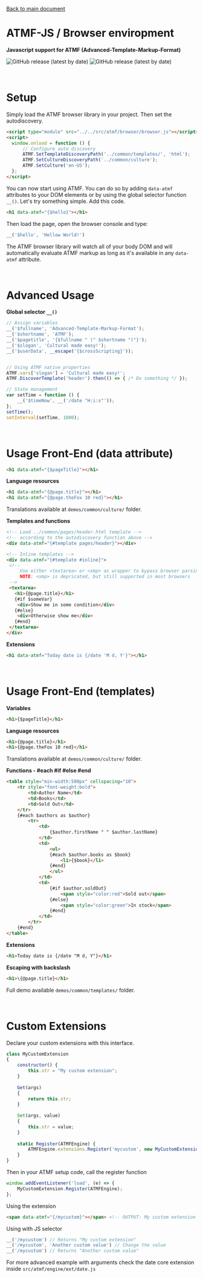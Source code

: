 [Back to main document](https://github.com/skito/ATMF-JS)
# ATMF-JS / Browser enviropment

__Javascript support for ATMF (Advanced-Template-Markup-Format)__

![GitHub release (latest by date)](https://img.shields.io/badge/production-ready-green)
![GitHub release (latest by date)](https://img.shields.io/badge/coverage-100%25-green)

&nbsp;
 
# Setup
Simply load the ATMF browser library in your project. Then set the autodiscovery.
```html
<script type="module" src="../../src/atmf/browser/browser.js"></script>
<script>
  window.onload = function () {
      // Configure auto discovery
      ATMF.SetTemplateDiscoveryPath('../common/templates/', 'html');
      ATMF.SetCultureDiscoveryPath('../common/culture');
      ATMF.SetCulture('en-US');
  };
</script>
```
You can now start using ATMF. You can do so by adding ``data-atmf`` attributes to your DOM elements or by using the global selector function ``__()``. Let's try something simple. Add this code.

```html
<h1 data-atmf="{$hello}"></h1>
```

Then load the page, open the browser console and type:
```javascript
__('$hello', 'Hellow World!')
```

The ATMF browser library will watch all of your body DOM and will automatically evaluate ATMF markup as long as it's available in any ``data-atmf`` attribute.

&nbsp;

# Advanced Usage
__Global selector ``__()``__

```javascript
// Assign variables
__('$fullname', 'Advanced-Template-Markup-Format');
__('$shortname', 'ATMF');
__('$pagetitle', '{$fullname " (" $shortname ")"}');
__('$slogan', 'Cultural made easy!');
__('$userData', __escape('{$crossScripting}'));


// Using ATMF native properties
ATMF.vars['slogan'] = 'Cultural made easy!';
ATMF.DiscoverTemplate('header').then(() => { /* Do something */ });

// State management
var setTime = function () {
    __('$timeNow', __('/date "H:i:s"'));
};
setTime();
setInterval(setTime, 1000);
```

&nbsp;

# Usage Front-End (data attribute)
```html
<h1 data-atmf="{$pageTitle}"></h1>
```

__Language resources__
```html
<h1 data-atmf="{@page.title}"></h1>
<h1 data-atmf="{@page.theFox 10 red}"></h1>
```
Translations available at ``demos/common/culture/`` folder.

__Templates and functions__
```html
<!-- Load ../common/pages/header.html template -->
<!-- according to the autodiscovery function above -->
<div data-atmf="{#template pages/header}"></div> 

<!-- Inline templates -->
<div data-atmf="{#template #inline}">
 <!-- 
     Use either <textarea> or <xmp> as wrapper to bypass browser parsing
     NOTE: <xmp> is depricated, but still supported in most browsers
 -->
 <textarea>
   <h1>{@page.title}</h1>
   {#if $someVar}
    <div>Show me in some condition</div>
   {#else}
    <div>Otherwise show me</div>
   {#end}
 </textarea>
</div>
```

__Extensions__
```html
<h1 data-atmf="Today date is {/date 'M d, Y'}"></h1>
```

&nbsp;

# Usage Front-End (templates)
__Variables__
```html
<h1>{$pageTitle}</h1>
```

__Language resources__
```html            
<h1>{@page.title}</h1>
<h1>{@page.theFox 10 red}</h1>
```
Translations available at ``demos/common/culture/`` folder.

__Functions - #each #if #else #end__
```html
<table style="min-width:500px" cellspacing="10">
    <tr style="font-weight:bold">
        <td>Author Name</td>
        <td>Books</td>
        <td>Sold Out</td>
    </tr>
    {#each $authors as $author}
        <tr>
            <td>
                {$author.firstName " " $author.lastName}
            </td>
            <td>
                <ul>
                {#each $author.books as $book}
                    <li>{$book}</li>
                {#end}
                </ul>
            </td>
            <td>
                {#if $author.soldOut}
                    <span style="color:red">Sold out</span>
                {#else}
                    <span style="color:green">In stock</span>
                {#end}
            </td>
        </tr>
    {#end}
</table>
```

__Extensions__
```html
<h1>Today date is {/date "M d, Y"}</h1>
```

__Escaping with backslash__
```html
<h1>\{@page.title}</h1>
```

Full demo available ``demos/common/templates/`` folder.

&nbsp;

# Custom Extensions
Declare your custom extensions with this interface.
```javascript
class MyCustomExtension
{    
    constructor() {
        this.str = "My custom extension";
    }
    
    Get(args) 
    {
        return this.str;
    }
    
    Set(args, value) 
    {
        this.str = value;
    }
    
    static Register(ATMFEngine) {
        ATMFEngine.extensions.Register('mycustom', new MyCustomExtension());
    }
}
```

Then in your ATMF setup code, call the register function
```javascript
window.addEventListener('load', (e) => {
    MyCustomExtension.Register(ATMFEngine);
};
```

Using the extension
```html
<span data-atmf="{/mycustom}"></span> <!-- OUTPUT: My custom extension -->
```

Using with JS selector
```javascript
__('/mycustom') // Returns "My custom extension"
__('/mycustom', 'Another custom value') // Change the value
__('/mycustom') // Returns "Another custom value"
```
For more advanced example with arguments check the date core extension inside ``src/atmf/engine/ext/date.js``
